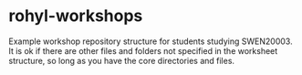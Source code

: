 # rohyl-workshops

Example workshop repository structure for students studying SWEN20003. It is ok
if there are other files and folders not specified in the worksheet structure,
so long as you have the core directories and files.